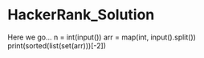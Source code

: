 # HackerRank_Solution
Here we go...
n = int(input())
arr = map(int, input().split())
print(sorted(list(set(arr)))[-2])
